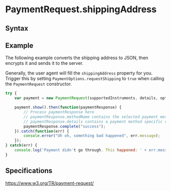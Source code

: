 # PaymentRequest.shippingAddress

## Syntax

## Example

The following example converts the shipping address to JSON, then encrypts it and sends it to the server.

Generally, the user agent will fill the `shippingAddress` property for you. Trigger this by setting `PaymentOptions.requestShipping` to `true` when calling the `PaymentRequest` constructor.  



```javascript
try {
 	var payment = new PaymentRequest(supportedInstruments, details, options);

	payment.show().then(function(paymentResponse) {
		// Process paymentResponse here
		// paymentResponse.methodName contains the selected payment method
	 	// paymentResponse.details contains a payment method specific response
	 	paymentResponse.complete("success");
	}).catch(function(err) {
		console.error("Uh oh, something bad happened", err.message);
	});
} catch(err) {
	console.log('Payment didn't go through. This happened: ' + err.message);
}
```

## Specifications

<https://www.w3.org/TR/payment-request/>
